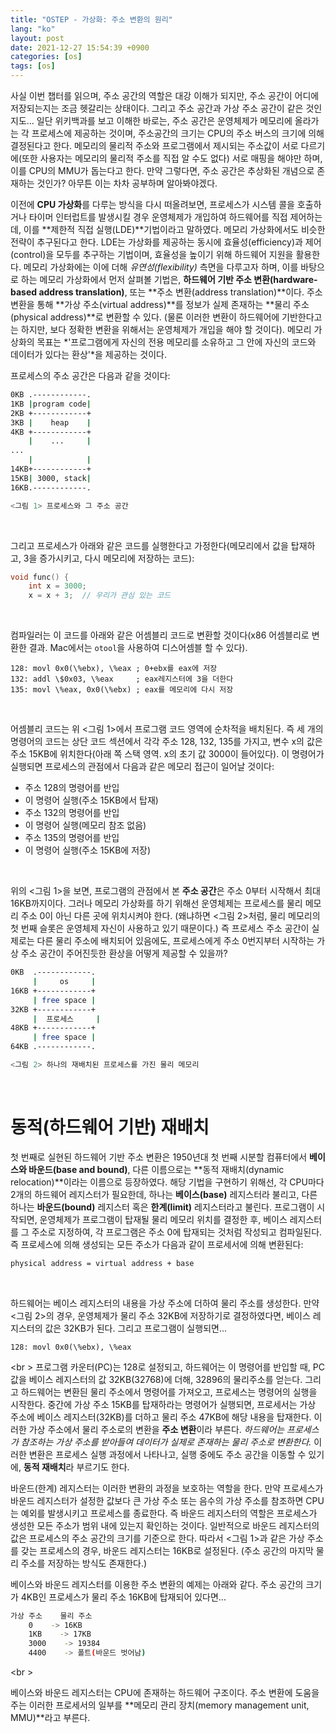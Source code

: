 ```yaml
---
title: "OSTEP - 가상화: 주소 변환의 원리"
lang: "ko"
layout: post
date: 2021-12-27 15:54:39 +0900
categories: [os]
tags: [os]
---
```


사실 이번 챕터를 읽으며, 주소 공간의 역할은 대강 이해가 되지만, 주소 공간이 어디에 저장되는지는 조금 헷갈리는 상태이다. 그리고 주소 공간과 가상 주소 공간이 같은 것인지도... 일단 위키백과를 보고 이해한 바로는, 주소 공간은 운영체제가 메모리에 올라가는 각 프로세스에 제공하는 것이며, 주소공간의 크기는 CPU의 주소 버스의 크기에 의해 결정된다고 한다. 메모리의 물리적 주소와 프로그램에서 제시되는 주소값이 서로 다르기에(또한 사용자는 메모리의 물리적 주소를 직접 알 수도 없다) 서로 매핑을 해야만 하며, 이를 CPU의 MMU가 돕는다고 한다. 만약 그렇다면, 주소 공간은 추상화된 개념으로 존재하는 것인가? 아무튼 이는 차차 공부하며 알아봐야겠다.

이전에 **CPU 가상화**를 다루는 방식을 다시 떠올려보면, 프로세스가 시스템 콜을 호출하거나 타이머 인터럽트를 발생시킬 경우 운영체제가 개입하여 하드웨어를 직접 제어하는데, 이를 **제한적 직접 실행(LDE)**기법이라고 말하였다. 메모리 가상화에서도 비슷한 전략이 추구된다고 한다. LDE는 가상화를 제공하는 동시에 효율성(efficiency)과 제어(control)을 모두를 추구하는 기법이며, 효율성을 높이기 위해 하드웨어 지원을 활용한다. 메모리 가상화에는 이에 더해 *유연성(flexibility)* 측면을 다루고자 하며, 이를 바탕으로 하는 메모리 가상화에서 먼저 살펴볼 기법은, **하드웨어 기반 주소 변환(hardware-based address translation)**, 또는 **주소 변환(address translation)**이다. 주소 변환을 통해 **가상 주소(virtual address)**를 정보가 실제 존재하는 **물리 주소(physical address)**로 변환할 수 있다. (물론 이러한 변환이 하드웨어에 기반한다고는 하지만, 보다 정확한 변환을 위해서는 운영체제가 개입을 해야 할 것이다). 메모리 가상화의 목표는 *'프로그램에게 자신의 전용 메모리를 소유하고 그 안에 자신의 코드와 데이터가 있다는 환상'*을 제공하는 것이다.

프로세스의 주소 공간은 다음과 같을 것이다:

```sh
0KB .------------.
1KB |program code|
2KB +------------+
3KB |    heap    |
4KB +------------+
    |	 ...	 |
...
    |            |
14KB+------------+
15KB| 3000, stack|
16KB.------------.

<그림 1> 프로세스와 그 주소 공간
```
<br />

그리고 프로세스가 아래와 같은 코드를 실행한다고 가정한다(메모리에서 값을 탑재하고, 3을 증가시키고, 다시 메모리에 저장하는 코드):

```c
void func() {
	int x = 3000;
	x = x + 3;	// 우리가 관심 있는 코드
```
<br />

컴파일러는 이 코드를 아래와 같은 어셈블리 코드로 변환할 것이다(x86 어셈블리로 변환한 결과. Mac에서는 `otool`을 사용하여 디스어셈블 할 수 있다).

```assembly
128: movl 0x0(\%ebx), \%eax ; 0+ebx를 eax에 저장
132: addl \$0x03, \%eax		; eax레지스터에 3을 더한다
135: movl \%eax, 0x0(\%ebx)	; eax를 메모리에 다시 저장
```
<br />

어셈블리 코드는 위 <그림 1>에서 프로그램 코드 영역에 순차적을 배치된다. 즉 세 개의 명령어의 코드는 상단 코드 섹션에서 각각 주소 128, 132, 135를 가지고, 변수 x의 값은 주소 15KB에 위치한다(아래 쪽 스택 영역. x의 초기 값 3000이 들어있다). 이 명령어가 실행되면 프로세스의 관점에서 다음과 같은 메모리 접근이 일어날 것이다:
- 주소 128의 명령어를 반입
- 이 명령어 실행(주소 15KB에서 탑재)
- 주소 132의 명령어를 반입
- 이 명령어 실행(메모리 참조 없음)
- 주소 135의 명령어를 반입
- 이 명령어 실행(주소 15KB에 저장)
<br />

위의 <그림 1>을 보면, 프로그램의 관점에서 본 **주소 공간**은 주소 0부터 시작해서 최대 16KB까지이다. 그러나 메모리 가상화를 하기 위해선 운영체제는 프로세스를 물리 메모리 주소 0이 아닌 다른 곳에 위치시켜야 한다. (왜냐하면 <그림 2>처럼, 물리 메모리의 첫 번째 슬롯은 운영체제 자신이 사용하고 있기 때문이다.) 즉 프로세스 주소 공간이 실제로는 다른 물리 주소에 배치되어 있음에도, 프로세스에게 주소 0번지부터 시작하는 가상 주소 공간이 주어진듯한 환상을 어떻게 제공할 수 있을까?

```sh
0KB  .------------.
     |     os     |
16KB +------------+
     | free space |
32KB +------------+
     |  프로세스     |
48KB +------------+
     | free space |
64KB .------------.

<그림 2> 하나의 재배치된 프로세스를 가진 물리 메모리
```
<br />

# 동적(하드웨어 기반) 재배치
첫 번째로 실현된 하드웨어 기반 주소 변환은 1950년대 첫 번째 시분할 컴퓨터에서 **베이스와 바운드(base and bound)**, 다른 이름으로는 **동적 재배치(dynamic relocation)**이라는 이름으로 등장하였다. 해당 기법을 구현하기 위해선, 각 CPU마다 2개의 하드웨어 레지스터가 필요한데, 하나는 **베이스(base)** 레지스터라 불리고, 다른 하나는 **바운드(bound)** 레지스터 혹은 **한계(limit)** 레지스터라고 불린다. 프로그램이 시작되면, 운영체제가 프로그램이 탑재될 물리 메모리 위치를 결정한 후, 베이스 레지스터를 그 주소로 지정하여, 각 프로그램은 주소 0에 탑재되는 것처럼 작성되고 컴파일된다. 즉 프로세스에 의해 생성되는 모든 주소가 다음과 같이 프로세서에 의해 변환된다:

```sh
physical address = virtual address + base
```
<br />

하드웨어는 베이스 레지스터의 내용을 가상 주소에 더하여 물리 주소를 생성한다. 만약 <그림 2>의 경우, 운영체제가 물리 주소 32KB에 저장하기로 결정하였다면, 베이스 레지스터의 값은 32KB가 된다. 그리고 프로그램이 실행되면...

```assembly
128: movl 0x0(\%ebx), \%eax
```
<br \>
프로그램 카운터(PC)는 128로 설정되고, 하드웨어는 이 명령어를 반입할 때, PC값을 베이스 레지스터의 값 32KB(32768)에 더해, 32896의 물리주소를 얻는다. 그리고 하드웨어는 변환듼 물리 주소에서 명령어를 가져오고, 프로세스는 명령어의 실행을 시작한다. 중간에 가상 주소 15KB를 탑재하라는 명령어가 실행되면, 프로세서는 가상 주소에 베이스 레지스터(32KB)를 더하고 물리 주소 47KB에 해당 내용을 탑재한다. 이러한 가상 주소에서 물리 주소로의 변환을 **주소 변환**이라 부른다. *하드웨어는 프로세스가 참조하는 가상 주소를 받아들여 데이터가 실제로 존재하는 물리 주소로 변환한다.* 이러한 변환은 프로세스 실행 과정에서 나타나고, 실행 중에도 주소 공간을 이동할 수 있기에, **동적 재배치**라 부르기도 한다.

바운드(한계) 레지스터는 이러한 변환의 과정을 보호하는 역할을 한다. 만약 프로세스가 바운드 레지스터가 설정한 값보다 큰 가상 주소 또는 음수의 가상 주소를 참조하면 CPU는 예외를 발생시키고 프로세스를 종료한다. 즉 바운드 레지스터의 역할은 프로세스가 생성한 모든 주소가 범위 내에 있는지 확인하는 것이다. 일반적으로 바운드 레지스터의 값은 프로세스의 주소 공간의 크기를 기준으로 한다. 따라서 <그림 1>과 같은 가상 주소를 갖는 프로세스의 경우, 바운드 레지스터는 16KB로 설정된다. (주소 공간의 마지막 물리 주소를 저장하는 방식도 존재한다.)

베이스와 바운드 레지스터를 이용한 주소 변환의 예제는 아래와 같다. 주소 공간의 크기가 4KB인 프로세스가 물리 주소 16KB에 탑재되어 있다면...

```sh
가상 주소    물리 주소
	0    -> 16KB
	1KB    -> 17KB
	3000    -> 19384
	4400    -> 폴트(바운드 벗어남)
```
<br \>

베이스와 바운드 레지스터는 CPU에 존재하는 하드웨어 구조이다. 주소 변환에 도움을 주는 이러한 프로세서의 일부를 **메모리 관리 장치(memory management unit, MMU)**라고 부른다.
